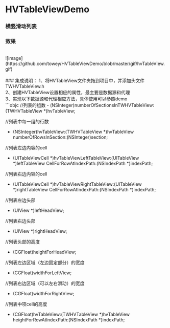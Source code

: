 # HVTableViewDemo
### 横竖滑动列表
### 效果
<br/>
![image](https://github.com/towey/HVTableViewDemo/blob/master/gif/hvTableView.gif)
<br/><br/>
### 集成说明：
1、将HVTableView文件夹拖到项目中，并添加头文件 TWHVTableView.h
<br/>
2、创建HVTableView设置相应的属性，最主要是数据源和代理
<br/>
3、实现以下数据源和代理相应方法，具体使用可以参照demo
<br/>
```objc
//列表的组数
- (NSInteger)numberOfSectionsInTWHVTableView:(TWHVTableView *)hvTableView;

//列表中每一组的行数
- (NSInteger)hvTableView:(TWHVTableView *)hvTableView numberOfRowsInSection:(NSInteger)section;

//列表左边内容的cell
- (UITableViewCell *)hvTableViewLeftTableView:(UITableView *)leftTableView CellForRowAtIndexPath:(NSIndexPath *)indexPath;

//列表右边内容的cell
- (UITableViewCell *)hvTableViewRightTableView:(UITableView *)rightTableView CellForRowAtIndexPath:(NSIndexPath *)indexPath;

//列表左边头部
- (UIView *)leftHeadView;

//列表右边头部
- (UIView *)rightHeadView;

//列表头部的高度
- (CGFloat)heightForHeadView;

//列表左边区域（左边固定部分）的宽度
- (CGFloat)widthForLeftView;

//列表右边区域（可以左右滑动）的宽度
- (CGFloat)widthForRightView;

//列表中项cell的高度
- (CGFloat)hvTableView:(TWHVTableView *)hvTableView heightForRowAtIndexPath:(NSIndexPath *)indexPath;
```

